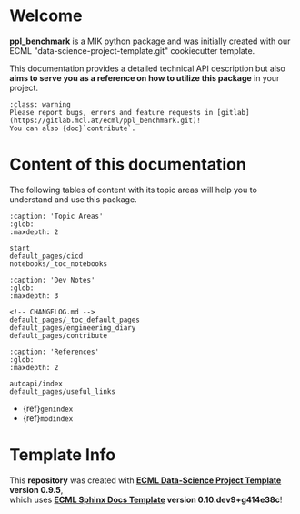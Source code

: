 # Welcome


**ppl_benchmark** is a MIK python package and was initially created with our ECML "data-science-project-template.git" cookiecutter template.


This documentation provides a detailed technical API description but also **aims to serve you as a reference on how to utilize this package** in your project.

```{admonition} actively under development!  
:class: warning
Please report bugs, errors and feature requests in [gitlab](https://gitlab.mcl.at/ecml/ppl_benchmark.git)!  
You can also {doc}`contribute`.
```

# Content of this documentation

The following tables of content with its topic areas will help you to understand and use this package.

```{toctree}
:caption: 'Topic Areas'
:glob:
:maxdepth: 2

start
default_pages/cicd
notebooks/_toc_notebooks
```

```{toctree}
:caption: 'Dev Notes'
:glob:
:maxdepth: 3

<!-- CHANGELOG.md -->
default_pages/_toc_default_pages
default_pages/engineering_diary
default_pages/contribute
```


```{toctree}
:caption: 'References'
:glob:
:maxdepth: 2

autoapi/index
default_pages/useful_links
```

- {ref}`genindex`
- {ref}`modindex`


# Template Info

This **repository** was created with **[ECML Data-Science Project Template](https://gitlab.mcl.at/ecml/generic-team-repos/data-science-project-template) version 0.9.5**,  
which uses **[ECML Sphinx Docs Template](https://gitlab.mcl.at/ecml/generic-team-repos/sphinx-docs-template) version 0.10.dev9+g414e38c**!

